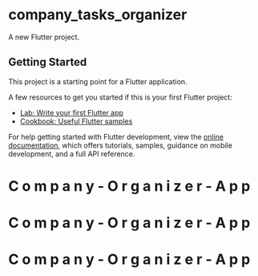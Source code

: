 # company_tasks_organizer

A new Flutter project.

## Getting Started

This project is a starting point for a Flutter application.

A few resources to get you started if this is your first Flutter project:

- [Lab: Write your first Flutter app](https://docs.flutter.dev/get-started/codelab)
- [Cookbook: Useful Flutter samples](https://docs.flutter.dev/cookbook)

For help getting started with Flutter development, view the
[online documentation](https://docs.flutter.dev/), which offers tutorials,
samples, guidance on mobile development, and a full API reference.
#  C o m p a n y - O r g a n i z e r - A p p 
 
 #   C o m p a n y - O r g a n i z e r - A p p 
 
 #   C o m p a n y - O r g a n i z e r - A p p 
 
 
